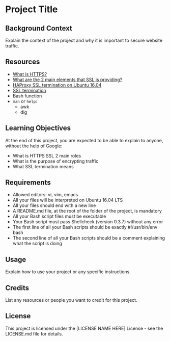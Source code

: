 # Project Title

## Background Context
Explain the context of the project and why it is important to secure website traffic.

## Resources
- [What is HTTPS?](link)
- [What are the 2 main elements that SSL is providing?](link)
- [HAProxy SSL termination on Ubuntu 16.04](link)
- [SSL termination](link)
- Bash function
- `man` or `help`:
  - awk
  - dig

## Learning Objectives
At the end of this project, you are expected to be able to explain to anyone, without the help of Google:
- What is HTTPS SSL 2 main roles
- What is the purpose of encrypting traffic
- What SSL termination means

## Requirements
- Allowed editors: vi, vim, emacs
- All your files will be interpreted on Ubuntu 16.04 LTS
- All your files should end with a new line
- A README.md file, at the root of the folder of the project, is mandatory
- All your Bash script files must be executable
- Your Bash script must pass Shellcheck (version 0.3.7) without any error
- The first line of all your Bash scripts should be exactly #!/usr/bin/env bash
- The second line of all your Bash scripts should be a comment explaining what the script is doing

## Usage
Explain how to use your project or any specific instructions.

## Credits
List any resources or people you want to credit for this project.

## License
This project is licensed under the [LICENSE NAME HERE] License - see the LICENSE.md file for details.

